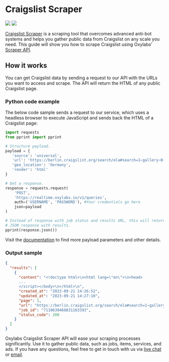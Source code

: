 # Craigslist Scraper

[<img src="https://img.shields.io/static/v1?label=&message=Curl&color=brightgreen" />](https://github.com/topics/curl) [<img src="https://img.shields.io/static/v1?label=&message=Headers&color=important" />](https://github.com/topics/headers)

[<u>Craigslist
Scraper</u>](https://oxylabs.io/products/scraper-api/web/craigslist) is
a scraping tool that overcomes advanced anti-bot systems and helps you
gather public data from Craigslist on any scale you need. This guide
will show you how to scrape Craigslist using Oxylabs’ [<u>Scraper
API</u>](https://oxylabs.io/products/scraper-api).

## How it works

You can get Craigslist data by sending a request to our API with the
URLs you want to access and scrape. The API will return the HTML of any
public Craigslist page.

### Python code example

The below code sample sends a request to our service, which uses a
headless browser to execute JavaScript and sends back the HTML of a
Craigslist page:

```python
import requests
from pprint import pprint

# Structure payload.
payload = {
   'source': 'universal',
   'url': 'https://berlin.craigslist.org/search/ela#search=1~gallery~0~0',
   'geo_location': 'Germany',
   'render': 'html'
}

# Get a response.
response = requests.request(
    'POST',
    'https://realtime.oxylabs.io/v1/queries',
    auth=('USERNAME', 'PASSWORD'), #Your credentials go here
    json=payload
)

# Instead of response with job status and results URL, this will return the
# JSON response with results.
pprint(response.json())
```

Visit the
[<u>documentation</u>](https://developers.oxylabs.io/scraper-apis/web-scraper-api/all-domains)
to find more payload parameters and other details.

### Output sample

```json
{
  "results": [
    {
      "content": "<!doctype html>\n<html lang=\"en\">\n<head>
      ...
      </script></body>\n</html>\n",
      "created_at": "2023-09-21 14:26:52",
      "updated_at": "2023-09-21 14:27:10",
      "page": 1,
      "url": "https://berlin.craigslist.org/search/ela#search=1~gallery~0~0",
      "job_id": "7110630468831163393",
      "status_code": 200
    }
  ]
}
```

Oxylabs Craigslist Scraper API will ease your scraping processes
significantly. Use it to gather public data, such as jobs, items,
services, and ads. If you have any questions, feel free to get in touch
with us via [<u>live chat</u>](https://oxylabs.io/) or
[<u>email</u>](mailto:support@oxylabs.io).
